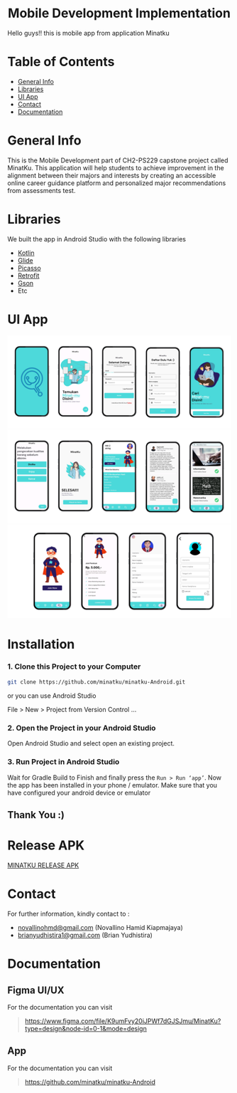 <h1 align="center">
  <br>
  Mobile Development Implementation
</h1>

Hello guys!! this is mobile app from application Minatku
# Table of Contents
* [General Info](#general-info)
* [Libraries](#libraries)
* [UI App](#UIApp)
* [Contact](#contact)
* [Documentation](#documentation)

# General Info
This is the Mobile Development part of CH2-PS229 capstone project called MinatKu. This application will help students to achieve improvement in the alignment between their majors and interests by creating an accessible online career guidance platform and personalized major recommendations from assessments test.

# Libraries
We built the app in Android Studio with the following libraries
* [Kotlin](https://kotlinlang.org/)
* [Glide](https://github.com/bumptech/glide)
* [Picasso](https://square.github.io/picasso/)
* [Retrofit](https://square.github.io/retrofit/)
* [Gson](https://github.com/google/gson)
* Etc

# UI App
<img src="https://raw.githubusercontent.com/minatku/.github/main/profile/img/1.png"></img>
<img src="https://raw.githubusercontent.com/minatku/.github/main/profile/img/2.png"></img>
<img src="https://raw.githubusercontent.com/minatku/.github/main/profile/img/3.1.png"></img>

# Installation

### 1. Clone this Project to your Computer
```bash
git clone https://github.com/minatku/minatku-Android.git
```

or you can use Android Studio 

File > New > Project from Version Control ...

### 2. Open the Project in your Android Studio
Open Android Studio and select open an existing project.

### 3. Run Project in Android Studio
Wait for Gradle Build to Finish and finally press the `Run > Run ‘app’`. Now the app has been installed in your phone / emulator. Make sure that you have configured your android device or emulator 

## Thank You :)

# Release APK
[MINATKU RELEASE APK](https://github.com/minatku/minatku-Android/releases/tag/v.1.0)

# Contact
For further information, kindly contact to :
- novallinohmd@gmail.com (Novallino Hamid Kiapmajaya)
- brianyudhistira1@gmail.com (Brian Yudhistira)

# Documentation
## Figma UI/UX
For the documentation you can visit 
> https://www.figma.com/file/K9umFvy20iJPWf7dGJSJmu/MinatKu?type=design&node-id=0-1&mode=design
## App
For the documentation you can visit 
> https://github.com/minatku/minatku-Android
